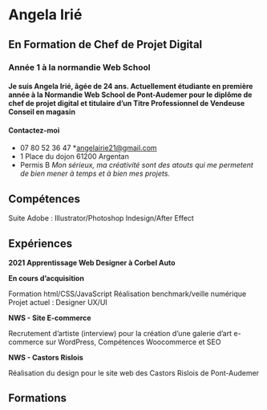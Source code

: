 # Angela Irié

## En Formation de Chef de Projet Digital
### Année 1 à la normandie Web School

#### Je suis Angela Irié, âgée de 24 ans. Actuellement étudiante en première année à la Normandie Web School de Pont-Audemer pour le diplôme de chef de projet digital et titulaire d’un Titre Professionnel de Vendeuse Conseil en magasin

#### Contactez-moi
* 07 80 52 36 47
*angelairie21@gmail.com
* 1 Place du dojon 61200 Argentan
* Permis B
*Mon sérieux, ma créativité sont des atouts qui me permetent de bien mener à temps et à bien mes projets.*
## Compétences
Suite Adobe : Illustrator/Photoshop
Indesign/After Effect

## Expériences
**2021 Apprentissage Web Designer à Corbel Auto**

**En cours d’acquisition**

Formation html/CSS/JavaScript
Réalisation benchmark/veille numérique
Projet actuel : Designer UX/UI

**NWS - Site E-commerce**

Recrutement d’artiste (interview) pour la création
d’une galerie d’art e-commerce sur WordPress,
Compétences Woocommerce et SEO

**NWS - Castors Rislois**

Réalisation du design pour le site web
des Castors Rislois de Pont-Audemer
## Formations
